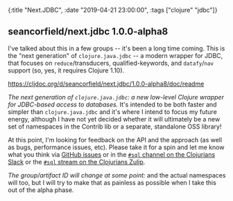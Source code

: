 {:title "Next.JDBC",
 :date "2019-04-21 23:00:00",
 :tags ["clojure" "jdbc"]}
## seancorfield/next.jdbc 1.0.0-alpha8

I've talked about this in a few groups -- it's been a long time coming. This is the "next generation" of `clojure.java.jdbc` -- a modern wrapper for JDBC, that focuses on `reduce`/transducers, qualified-keywords, and `datafy`/`nav` support (so, yes, it requires Clojure 1.10).

https://cljdoc.org/d/seancorfield/next.jdbc/1.0.0-alpha8/doc/readme  

_The next generation of `clojure.java.jdbc`: a new low-level Clojure wrapper for JDBC-based access to databases._  It's intended to be both faster and simpler than `clojure.java.jdbc` and it's where I intend to focus my future energy, although I have not yet decided whether it will ultimately be a new set of namespaces in the Contrib lib or a separate, standalone OSS library!

At this point, I'm looking for feedback on the API and the approach (as well as bugs, performance issues, etc). Please take it for a spin and let me know what you think via [GitHub issues](https://github.com/seancorfield/next-jdbc/issues) or in the [`#sql` channel on the Clojurians Slack](https://clojurians.slack.com/messages/C1Q164V29/details/) or the [`#sql` stream on the Clojurians Zulip](https://clojurians.zulipchat.com/#narrow/stream/152063-sql).

_The group/artifact ID will change at some point:_ and the actual namespaces will too, but I will try to make that as painless as possible when I take this out of the alpha phase.
